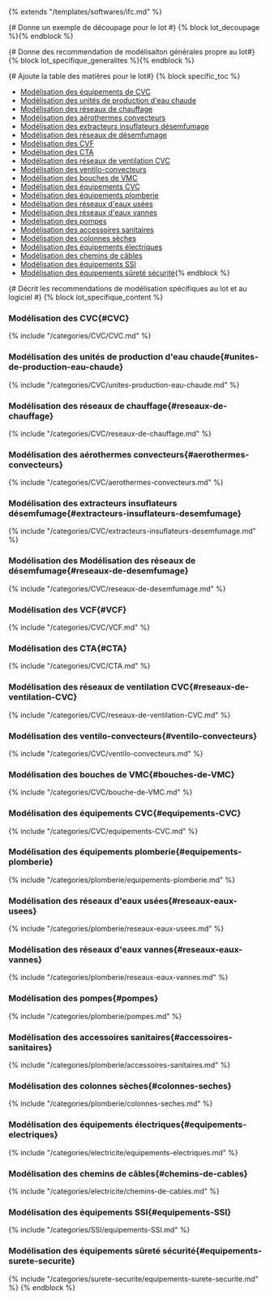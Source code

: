 {% extends "/templates/softwares/ifc.md" %}

{# Donne un exemple de découpage pour le lot #}
{% block lot_decoupage %}{% endblock %}

{# Donne des recommendation de modélisaiton générales propre au lot#}
{% block lot_specifique_generalites %}{% endblock %}

{# Ajoute la table des matières pour le lot#}
{% block specific_toc %}
* [Modélisation des équipements de CVC](#CVC)
* [Modélisation des unités de production d'eau chaude](#unites-de-production-eau-chaude)
* [Modélisation des réseaux de chauffage](#reseaux-de-chauffage)
* [Modélisation des aérothermes convecteurs](#aerothermes-convecteurs)
* [Modélisation des extracteurs insuflateurs désemfumage](#extracteurs-insuflateurs-desemfumage)
* [Modélisation des réseaux de désemfumage](#reseaux-de-desemfumage)
* [Modélisation des CVF](#VCF)
* [Modélisation des CTA](#CTA)
* [Modélisation des réseaux de ventilation CVC](#reseaux-de-ventilation-CVC)
* [Modélisation des ventilo-convecteurs](#ventilo-convecteurs)
* [Modélisation des bouches de VMC](#bouches-de-VMC)
* [Modélisation des équipements CVC](#equipements-CVC)
* [Modélisation des équipements plomberie](#equipements-plomberie)
* [Modélisation des réseaux d'eaux usées](#reseaux-eaux-usees)
* [Modélisation des réseaux d'eaux vannes](#reseaux-eaux-vannes)
* [Modélisation des pompes](#pompes)
* [Modélisation des accessoires sanitaires](#accessoires-sanitaires)
* [Modélisation des colonnes sèches](#colonnes-seches)
* [Modélisation des équipements électriques](#equipements-electriques)
* [Modélisation des chemins de câbles](#chemins-de-cables)
* [Modélisation des équipements SSI](#equipements-SSI)
* [Modélisation des équipements sûreté sécurité](#equipements-surete-securite){% endblock %}

{# Décrit les recommendations de modélisation spécifiques au lot et au logiciel #}
{% block lot_specifique_content %}
### Modélisation des CVC{#CVC}

{% include "/categories/CVC/CVC.md"  %}

### Modélisation des unités de production d'eau chaude{#unites-de-production-eau-chaude}

{% include "/categories/CVC/unites-production-eau-chaude.md"  %}

### Modélisation des réseaux de chauffage{#reseaux-de-chauffage}

{% include "/categories/CVC/reseaux-de-chauffage.md"  %}

### Modélisation des aérothermes convecteurs{#aerothermes-convecteurs}

{% include "/categories/CVC/aerothermes-convecteurs.md"  %}

### Modélisation des extracteurs insuflateurs désemfumage{#extracteurs-insuflateurs-desemfumage}

{% include "/categories/CVC/extracteurs-insuflateurs-desemfumage.md"  %}

### Modélisation des Modélisation des réseaux de désemfumage{#reseaux-de-desemfumage}

{% include "/categories/CVC/reseaux-de-desemfumage.md"  %}

### Modélisation des VCF{#VCF}

{% include "/categories/CVC/VCF.md"  %}

### Modélisation des CTA{#CTA}

{% include "/categories/CVC/CTA.md"  %}

### Modélisation des réseaux de ventilation CVC{#reseaux-de-ventilation-CVC}

{% include "/categories/CVC/reseaux-de-ventilation-CVC.md"  %}

### Modélisation des ventilo-convecteurs{#ventilo-convecteurs}

{% include "/categories/CVC/ventilo-convecteurs.md"  %}

### Modélisation des bouches de VMC{#bouches-de-VMC}

{% include "/categories/CVC/bouche-de-VMC.md"  %}

### Modélisation des équipements CVC{#equipements-CVC}

{% include "/categories/CVC/equipements-CVC.md"  %}

### Modélisation des équipements plomberie{#equipements-plomberie}

{% include "/categories/plomberie/equipements-plomberie.md"  %}

### Modélisation des réseaux d'eaux usées{#reseaux-eaux-usees}

{% include "/categories/plomberie/reseaux-eaux-usees.md"  %}

### Modélisation des réseaux d'eaux vannes{#reseaux-eaux-vannes}

{% include "/categories/plomberie/reseaux-eaux-vannes.md"  %}

### Modélisation des pompes{#pompes}

{% include "/categories/plomberie/pompes.md"  %}

### Modélisation des accessoires sanitaires{#accessoires-sanitaires}

{% include "/categories/plomberie/accessoires-sanitaires.md"  %}

### Modélisation des colonnes sèches{#colonnes-seches}

{% include "/categories/plomberie/colonnes-seches.md"  %}

### Modélisation des équipements électriques{#equipements-electriques}

{% include "/categories/electricite/equipements-electriques.md"  %}

### Modélisation des chemins de câbles{#chemins-de-cables}

{% include "/categories/electricite/chemins-de-cables.md"  %}

### Modélisation des équipements SSI{#equipements-SSI}

{% include "/categories/SSI/equipements-SSI.md"  %}

### Modélisation des équipements sûreté sécurité{#equipements-surete-securite}

{% include "/categories/surete-securite/equipements-surete-securite.md"  %}
{% endblock %}